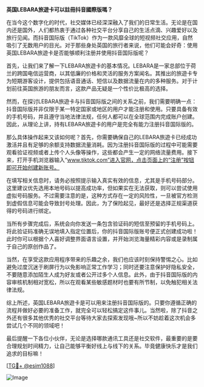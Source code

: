 **英国LEBARA旅遊卡可以註冊抖音國際版嗎？**

在当今这个数字化的时代，社交媒体已经深深融入了我们的日常生活。无论是在国内还是国外，人们都热衷于通过各种社交平台分享自己的生活点滴、兴趣爱好以及旅行见闻。而抖音国际版（TikTok）作为一款风靡全球的短视频社交应用，自然吸引了无数用户的目光。对于那些身处英国的旅行者来说，他们可能会好奇：使用英国LEBARA旅遊卡是否能够顺利注册并使用抖音国际版呢？

首先，让我们来了解一下LEBARA旅遊卡的基本情况。LEBARA是一家总部位于荷兰的跨国电信运营商，以其低廉的价格和灵活的服务方案闻名。其推出的旅遊卡专为短期游客设计，提供包括语音通话、短信以及数据流量在内的多种服务。对于计划前往英国旅游的朋友而言，这款产品无疑是一个性价比极高的选择。

然而，在探讨LEBARA旅遊卡与抖音国际版之间的关系之前，我们需要明确一点：抖音国际版并非仅限于某一特定国家或地区的用户才能注册和使用。只要具备有效的手机号码，并且遵守当地法律法规，任何人都可以在全球范围内完成账户创建。因此，从理论上讲，持有LEBARA旅遊卡的用户是完全有能力注册抖音国际版的。

那么具体操作起来又该如何呢？首先，你需要确保自己的LEBARA旅遊卡已经成功激活并且有足够的余额支持数据流量消耗。因为注册抖音国际版的过程中可能需要观看验证视频或者上传个人头像等操作，这些都会产生一定的网络流量费用。接下来，打开手机浏览器输入“www.tiktok.com”进入官网，点击页面上的“注册”按钮即可开始创建新账号。

在填写相关信息时，请务必按照提示输入真实有效的信息，尤其是手机号码部分。这里建议优先选用本地号码以提高成功率，但如果实在无法获取，则可以尝试使用虚拟号码服务。不过需要注意的是，这种方式存在一定的风险性，一旦被官方检测到虚假信息可能会导致封号处理。因此，为了保险起见，最好还是选择正规渠道获得的号码进行绑定。

当所有步骤完成后，系统会向你发送一条包含验证码的短信至预留的手机号码上。将此验证码准确无误地填入指定位置后，你的抖音国际版账号便正式创建成功啦！此时你可以根据个人喜好调整界面语言设置，并开始浏览海量精彩内容或是录制属于自己的原创作品了。

当然，在享受这款应用程序带来的乐趣之余，我们也应该时刻保持警惕之心。比如避免过度沉迷于刷屏行为以免影响正常工作学习；同时还要注意保护好隐私安全，不要随意添加陌生人成为好友或者公开过多个人信息。此外，由于抖音国际版的内容审核机制相对宽松，所以在观看某些敏感题材时也要有所节制，以免触犯相关法律法规。

综上所述，英国LEBARA旅遊卡是可以用来注册抖音国际版的。只要你遵循正确的流程并做好必要的准备工作，就完全可以轻松搞定这件事儿。当然啦，除了抖音之外还有很多其他优秀的社交平台等待大家去探索发现哦~所以不妨趁着这次机会多尝试几个不同的领域吧！

最后提醒一下各位小伙伴，无论是选择哪款通讯工具还是社交软件，最重要的是要合理规划时间精力，让自己能够平衡好线上与线下的关系。毕竟健康快乐才是我们追求的目标嘛！

[[TG💪+ @esim1088](https://t.me/s/esim1088)]

![Image](https://i.postimg.cc/4NQfJmqS/Snipaste-2025-05-13-00-14-12.png)